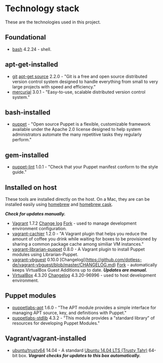 # Technology stack

These are the technologies used in this project.

## Foundational

- [bash](http://www.gnu.org/software/bash/manual/bashref.html) 4.2.24 - shell.

## apt-get-installed

- [git](http://git-scm.com/) [apt-get source](https://launchpad.net/~git-core) 2.2.0 - "Git is a free and open source distributed version control system designed to handle everything from small to very large projects with speed and efficiency." 
- [mercurial](http://mercurial.selenic.com/) 3.0.1 - "Easy-to-use, scalable distributed version control system."

## bash-installed

- [puppet](http://puppetlabs.com/) - "Open source Puppet is a flexible, customizable framework available under the Apache 2.0 license designed to help system administrators automate the many repetitive tasks they regularly perform."

## gem-installed

- [puppet-lint](http://puppet-lint.com/) 1.0.1 - "Check that your Puppet manifest conform to the style guide."

## Installed on host

These tools are installed directly on the host.  On a Mac, they are can be installed easily using [homebrew](http://brew.sh/) and [homebrew cask](http://caskroom.io/).

***Check for updates manually.***

- [Vagrant](https://www.vagrantup.com/) 1.7.2 [Change log](https://github.com/mitchellh/vagrant/blob/master/CHANGELOG.md) [Fork](https://github.com/EATechnologies/vagrant) - used to manage development environment configuration.
- [vagrant-cachier](https://github.com/fgrehm/vagrant-cachier/) 1.2.0 - "A Vagrant plugin that helps you reduce the amount of coffee you drink while waiting for boxes to be provisioned by sharing a common package cache among similiar VM instances."
- [vagrant-librarian-puppet](https://github.com/mhahn/vagrant-librarian-puppet) 0.8.0 - A Vagrant plugin to install Puppet modules using Librarian-Puppet.
- [vagrant-vbguest](https://github.com/dotless-de/vagrant-vbguest) 0.10.0 [Changelog[(https://github.com/dotless-de/vagrant-vbguest/blob/master/CHANGELOG.md) [Fork](https://github.com/EATechnologies/vagrant-vbguest) - automatically keeps VirtualBox Guest Additions up to date.  ***Updates are manual.***
- [VirtualBox](https://www.virtualbox.org/) 4.3.20 [Changelog](https://www.virtualbox.org/wiki/Changelog) 4.3.20-96996 - used to host development environment.

## Puppet modules

- [puppetlabs-apt](https://forge.puppetlabs.com/puppetlabs/apt) 1.6.0 - "The APT module provides a simple interface for managing APT source, key, and definitions with Puppet."
- [puppetlabs-stdlib](https://forge.puppetlabs.com/puppetlabs/stdlib) 4.3.2 - "This module provides a "standard library" of resources for developing Puppet Modules."

## Vagrant/vagrant-installed

- [ubuntu/trusty64](https://vagrantcloud.com/ubuntu/trusty64) 14.04 - A standard [Ubuntu 14.04 LTS (Trusty Tahr)](http://releases.ubuntu.com/14.04/) 64-bit box.  ***Vagrant checks for updates to this box automatically.***